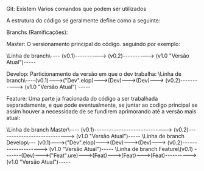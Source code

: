 

Git:
Existem Varios comandos que podem ser utilizados


A estrutura do código se geralmente define como a seguinte:

Branchs (Ramificações):

Master:
O versionamento principal do código.
seguindo por exemplo:

\\Linha de branch\\---- (v0.1)----------> (v0.2)----------> (v1.0 "Versão Atual")-----

Develop:
Particionamento da versão em que o dev trabalha:
\\Linha de branch\\----(v0.1)--->("Dev".elop)--->(Dev)--->(Dev)---> (v0.2)-----------> (v1.0 "Versão Atual") -----

Feature:
Uma parte ja fracionada do código a ser trabalhada separadamente, e que pode eventualmente, se juntar ao codigo principal se assim houver a necessidade de se fundirem aprimorando até a versão mais atual:

\\Linha de branch Master\\---- (v0.1)-----------------------------> (v0.2)----------------------------> (v1.0 "Versão Atual")-----
\\Linha de branch Develop\\--- (v0.1)--->("Dev".elop)--->(Dev)--->(Dev)---> (v0.2)--------------------> (v1.0 "Versão Atual")-----
\\Linha de branch Feature\\(v0.1) -------(Dev)--->("Feat".ure)--->(Feat)--->(Feat)--->(Feat)----------> (v1.0 "Versão Atual")-----